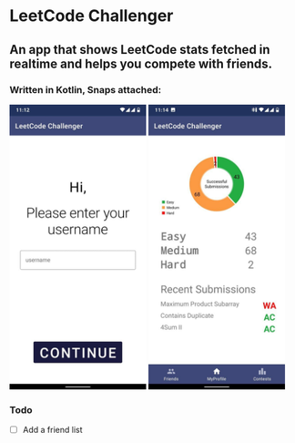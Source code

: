 # LeetCode Challenger
## An app that shows LeetCode stats fetched in realtime and helps you compete with friends.
### Written in Kotlin, Snaps attached:<br>
<img src="https://github.com/itsrdb/LeetCode_Challenger/blob/master/snaps/src1.jpg" height="500"></img>
<img src="https://github.com/itsrdb/LeetCode_Challenger/blob/master/snaps/src2.jpg" height="500"></img>

### Todo
- [ ] Add a friend list
